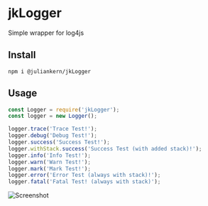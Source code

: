 # jkLogger
Simple wrapper for log4js 

## Install
`npm i @juliankern/jkLogger`

## Usage

```javascript
const Logger = require('jkLogger');
const logger = new Logger();

logger.trace('Trace Test!');
logger.debug('Debug Test!');
logger.success('Success Test!');
logger.withStack.success('Success Test (with added stack)!');
logger.info('Info Test!');
logger.warn('Warn Test!');
logger.mark('Mark Test!');
logger.error('Error Test (always with stack)!');
logger.fatal('Fatal Test! (always with stack)');
```
![Screenshot](https://cdn.rawgit.com/juliankern/jkLogger/screenshots/jkLogger.png)